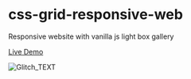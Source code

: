 # css-grid-responsive-web
Responsive website with vanilla js light box gallery

[Live Demo](https://golobro.github.io/css-grid-responsive-web/)

![Glitch_TEXT](https://user-images.githubusercontent.com/38456916/101279879-9a5c2500-3819-11eb-83b0-ab7428b23e9e.JPG)
